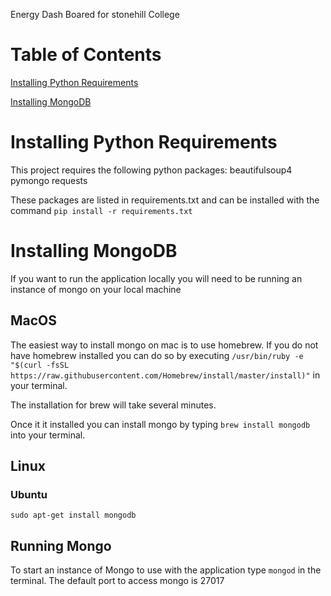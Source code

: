 Energy Dash Boared for stonehill College

# Table of Contents
[Installing Python Requirements](#installing-python-requirements)

[Installing MongoDB](#installing-mongodb)

# Installing Python Requirements
This project requires the following python packages:
beautifulsoup4
pymongo
requests

These packages are listed in requirements.txt and can be installed with the command ```pip install -r requirements.txt```

# Installing MongoDB
If you want to run the application locally you will need to be running an instance of mongo on your local machine

## MacOS
The easiest way to install mongo on mac is to use homebrew.
If you do not have homebrew installed you can do so by executing ```/usr/bin/ruby -e "$(curl -fsSL https://raw.githubusercontent.com/Homebrew/install/master/install)"``` in your terminal.

The installation for brew will take several minutes.

Once it it installed you can install mongo by typing ```brew install mongodb``` into your terminal.

## Linux

### Ubuntu
```sudo apt-get install mongodb```

## Running Mongo
To start an instance of Mongo to use with the application type ```mongod``` in the terminal.
The default port to access mongo is 27017
